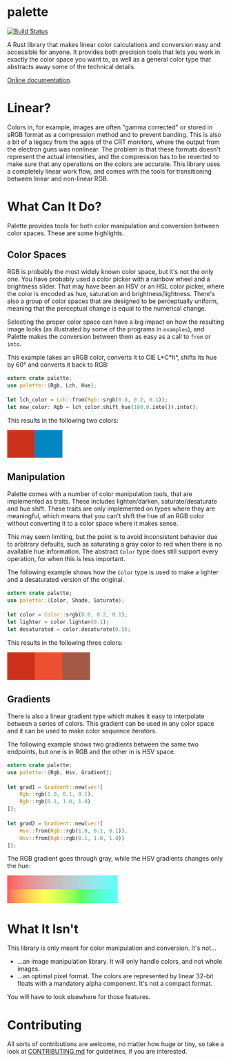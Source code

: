 # palette

[![Build Status](https://travis-ci.org/Ogeon/palette.svg?branch=master)](https://travis-ci.org/Ogeon/palette)

A Rust library that makes linear color calculations and conversion easy and
accessible for anyone. It provides both precision tools that lets you work in
exactly the color space you want to, as well as a general color type that
abstracts away some of the technical details.

[Online documentation](https://ogeon.github.io/docs/palette/master/palette/index.html).

# Linear?

Colors in, for example, images are often "gamma corrected" or stored in sRGB
format as a compression method and to prevent banding. This is also a bit of a
legacy from the ages of the CRT monitors, where the output from the electron
guns was nonlinear. The problem is that these formats doesn't represent the
actual intensities, and the compression has to be reverted to make sure that
any operations on the colors are accurate. This library uses a completely
linear work flow, and comes with the tools for transitioning between linear
and non-linear RGB.

# What Can It Do?

Palette provides tools for both color manipulation and conversion between
color spaces. These are some highlights.

## Color Spaces

RGB is probably the most widely known color space, but it's not the only one.
You have probably used a color picker with a rainbow wheel and a brightness
slider. That may have been an HSV or an HSL color picker, where the color is
encoded as hue, saturation and brightness/lightness. There's also a group of
color spaces that are designed to be perceptually uniform, meaning that the
perceptual change is equal to the numerical change.

Selecting the proper color space can have a big impact on how the resulting
image looks (as illustrated by some of the programs in `examples`), and
Palette makes the conversion between them as easy as a call to `from` or
`into`.

This example takes an sRGB color, converts it to CIE L\*C\*h°, shifts its hue by
60° and converts it back to RGB:

```Rust
extern crate palette;
use palette::{Rgb, Lch, Hue};

let lch_color = Lch::from(Rgb::srgb(0.8, 0.2, 0.1));
let new_color: Rgb = lch_color.shift_hue(180.0.into()).into();
```

This results in the following two colors:

![Hue Shift Comparison](gfx/readme_color_spaces.png)

## Manipulation

Palette comes with a number of color manipulation tools, that are implemented
as traits. These includes lighten/darken, saturate/desaturate and hue shift.
These traits are only implemented on types where they are meaningful, which
means that you can't shift the hue of an RGB color without converting it to a
color space where it makes sense.

This may seem limiting, but the point is to avoid inconsistent behavior due to
arbitrary defaults, such as saturating a gray color to red when there is no
available hue information. The abstract `Color` type does still support every
operation, for when this is less important.

The following example shows how the `Color` type is used to make a lighter and
a desaturated version of the original.

```Rust
extern crate palette;
use palette::{Color, Shade, Saturate};

let color = Color::srgb(0.8, 0.2, 0.1);
let lighter = color.lighten(0.1);
let desaturated = color.desaturate(0.5);
```

This results in the following three colors:

![Manipulation Comparison](gfx/readme_manipulation.png)


## Gradients

There is also a linear gradient type which makes it easy to interpolate
between a series of colors. This gradient can be used in any color space and
it can be used to make color sequence iterators.

The following example shows two gradients between the same two endpoints, but
one is in RGB and the other in is HSV space.

```Rust
extern crate palette;
use palette::{Rgb, Hsv, Gradient};

let grad1 = Gradient::new(vec![
    Rgb::rgb(1.0, 0.1, 0.1),
    Rgb::rgb(0.1, 1.0, 1.0)
]);

let grad2 = Gradient::new(vec![
    Hsv::from(Rgb::rgb(1.0, 0.1, 0.1)),
    Hsv::from(Rgb::rgb(0.1, 1.0, 1.0))
]);
```

The RGB gradient goes through gray, while the HSV gradients changes only the
hue:

![Gradient Comparison](gfx/readme_gradients.png)

# What It Isn't

This library is only meant for color manipulation and conversion. It's not...

 * ...an image manipulation library. It will only handle colors, and not whole images.
 * ...an optimal pixel format. The colors are represented by linear 32-bit floats with a mandatory alpha component. It's not a compact format.

You will have to look elsewhere for those features.

# Contributing

All sorts of contributions are welcome, no matter how huge or tiny, so take a
look at [CONTRIBUTING.md](CONTRIBUTING.md) for guidelines, if you are
interested.
